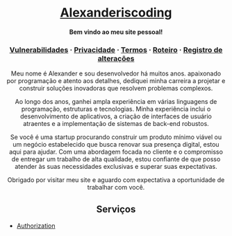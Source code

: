 <h1 align="center">
  <a href="https://github.com/alexanderiscoding">
    Alexanderiscoding
  </a>
</h1>

<p align="center">
  <strong>Bem vindo ao meu site pessoal!</strong>
</p>

<h3 align="center">
  <a href="vdp">Vulnerabilidades</a>
  <span> · </span>
  <a href="privacy">Privacidade</a>
  <span> · </span>
  <a href="terms">Termos</a>
  <span> · </span>
  <a href="https://alexanderiscoding.featurebase.app/pt/roadmap">Roteiro</a>
  <span> · </span>
  <a href="https://alexanderiscoding.featurebase.app/pt/changelog">Registro de alterações</a>
</h3>

<p align="center">
Meu nome é Alexander e sou desenvolvedor há muitos anos. apaixonado por programação e atento aos detalhes, dediquei minha carreira a projetar e construir soluções inovadoras que resolvem problemas complexos.
</p>

<p align="center">
Ao longo dos anos, ganhei ampla experiência em várias linguagens de programação, estruturas e tecnologias. Minha experiência inclui o desenvolvimento de aplicativos, a criação de interfaces de usuário atraentes e a implementação de sistemas de back-end robustos.
</p>

<p align="center">
Se você é uma startup procurando construir um produto mínimo viável ou um negócio estabelecido que busca renovar sua presença digital, estou aqui para ajudar. Com uma abordagem focada no cliente e o compromisso de entregar um trabalho de alta qualidade, estou confiante de que posso atender às suas necessidades exclusivas e superar suas expectativas.
</p>

<p align="center">
Obrigado por visitar meu site e aguardo com expectativa a oportunidade de trabalhar com você.
</p>

<h2 align="center">
  <strong>Serviços</strong>
</h2>

- [Authorization](https://documenter.getpostman.com/view/29484979/2sA35MxJa1)
